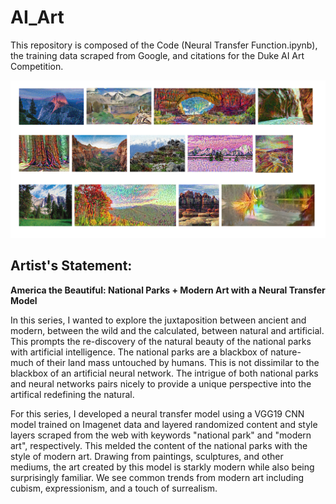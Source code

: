 # AI_Art

This repository is composed of the Code (Neural Transfer Function.ipynb), the training data scraped from Google, and citations for the Duke AI Art Competition.

![Image of Art](outputs/Duke_Submission.jpg)

## Artist's Statement:

**America the Beautiful: National Parks + Modern Art with a Neural Transfer Model**

In this series, I wanted to explore the juxtaposition between ancient and modern, between the wild and the calculated, between natural and artificial. This prompts the re-discovery of the natural beauty of the national parks with artificial intelligence. The national parks are a blackbox of nature- much of their land mass untouched by humans. This is not dissimilar to the blackbox of an artificial neural network. The intrigue of both national parks and neural networks pairs nicely to provide a unique perspective into the artifical redefining the natural. 

For this series, I developed a neural transfer model using a VGG19 CNN model trained on Imagenet data and layered randomized content and style layers scraped from the web with keywords "national park" and "modern art", respectively. This melded the content of the national parks with the style of modern art. Drawing from paintings, sculptures, and other mediums, the art created by this model is starkly modern while also being surprisingly familiar. We see common trends from modern art including cubism, expressionism, and a touch of surrealism.  

